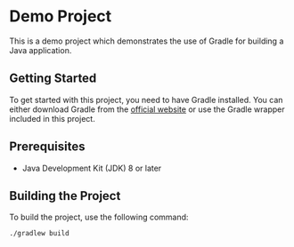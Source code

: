 # Demo Project

This is a demo project which demonstrates the use of Gradle for building a Java application.

## Getting Started

To get started with this project, you need to have Gradle installed. You can either download Gradle from the [official website](https://gradle.org/install/) or use the Gradle wrapper included in this project.

## Prerequisites

- Java Development Kit (JDK) 8 or later

## Building the Project

To build the project, use the following command:
```bash
./gradlew build
